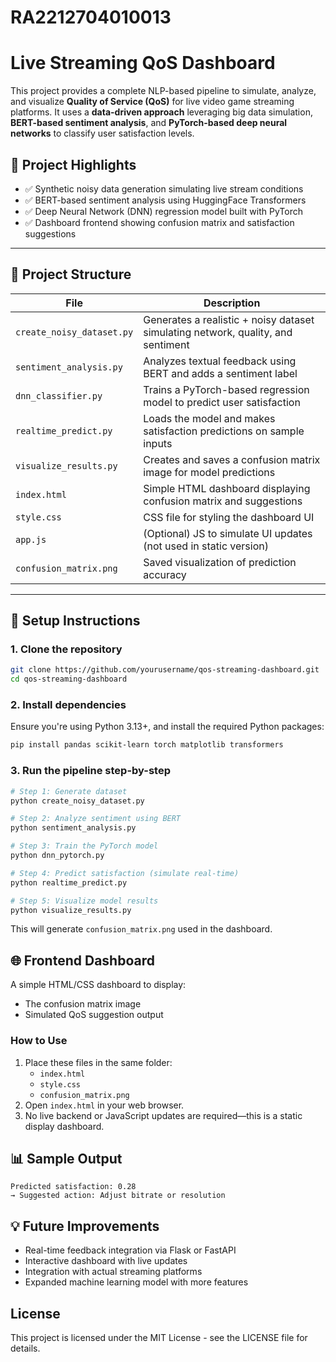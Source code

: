 # RA2212704010013
# Live Streaming QoS Dashboard

This project provides a complete NLP-based pipeline to simulate, analyze, and visualize **Quality of Service (QoS)** for live video game streaming platforms. It uses a **data-driven approach** leveraging big data simulation, **BERT-based sentiment analysis**, and **PyTorch-based deep neural networks** to classify user satisfaction levels.

## 🧠 Project Highlights

- ✅ Synthetic noisy data generation simulating live stream conditions
- ✅ BERT-based sentiment analysis using HuggingFace Transformers
- ✅ Deep Neural Network (DNN) regression model built with PyTorch
- ✅ Dashboard frontend showing confusion matrix and satisfaction suggestions

---

## 📁 Project Structure

| File | Description |
|------|-------------|
| `create_noisy_dataset.py` | Generates a realistic + noisy dataset simulating network, quality, and sentiment |
| `sentiment_analysis.py` | Analyzes textual feedback using BERT and adds a sentiment label |
| `dnn_classifier.py` | Trains a PyTorch-based regression model to predict user satisfaction |
| `realtime_predict.py` | Loads the model and makes satisfaction predictions on sample inputs |
| `visualize_results.py` | Creates and saves a confusion matrix image for model predictions |
| `index.html` | Simple HTML dashboard displaying confusion matrix and suggestions |
| `style.css` | CSS file for styling the dashboard UI |
| `app.js` | (Optional) JS to simulate UI updates (not used in static version) |
| `confusion_matrix.png` | Saved visualization of prediction accuracy |

---

## 🔧 Setup Instructions

### 1. Clone the repository

```bash
git clone https://github.com/yourusername/qos-streaming-dashboard.git
cd qos-streaming-dashboard
```

### 2. Install dependencies

Ensure you're using Python 3.13+, and install the required Python packages:

```bash
pip install pandas scikit-learn torch matplotlib transformers
```

### 3. Run the pipeline step-by-step

```bash
# Step 1: Generate dataset
python create_noisy_dataset.py

# Step 2: Analyze sentiment using BERT
python sentiment_analysis.py

# Step 3: Train the PyTorch model
python dnn_pytorch.py

# Step 4: Predict satisfaction (simulate real-time)
python realtime_predict.py

# Step 5: Visualize model results
python visualize_results.py
```

This will generate `confusion_matrix.png` used in the dashboard.

## 🌐 Frontend Dashboard

A simple HTML/CSS dashboard to display:
- The confusion matrix image
- Simulated QoS suggestion output

### How to Use

1. Place these files in the same folder:
   - `index.html`
   - `style.css`
   - `confusion_matrix.png`
2. Open `index.html` in your web browser.
3. No live backend or JavaScript updates are required—this is a static display dashboard.

## 📊 Sample Output

```
Predicted satisfaction: 0.28
→ Suggested action: Adjust bitrate or resolution
```

## 💡 Future Improvements

- Real-time feedback integration via Flask or FastAPI
- Interactive dashboard with live updates
- Integration with actual streaming platforms
- Expanded machine learning model with more features

## License

This project is licensed under the MIT License - see the LICENSE file for details.

